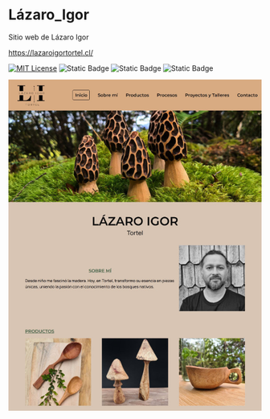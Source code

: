 # Lázaro_Igor

Sitio web de Lázaro Igor

https://lazaroigortortel.cl/

[![MIT License](https://img.shields.io/badge/License-MIT-green.svg)](https://choosealicense.com/licenses/mit/)
![Static Badge](https://img.shields.io/badge/HTML5-%23f06529)
![Static Badge](https://img.shields.io/badge/CSS3-%232965f1)
![Static Badge](https://img.shields.io/badge/Javascript-%23f0db4f)

<div>
  <img src="./assets/images/screenshot.jpg" width=600>
</div>
